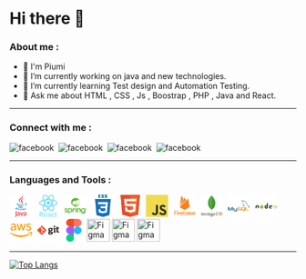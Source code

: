 # Hi there 👋 

###  About me :

- :girl: I'm Piumi
- 🔭 I’m currently working on java and new technologies.
- 🌱 I’m currently learning  Test design and Automation Testing.
- 💬 Ask me about HTML , CSS , Js , Boostrap , PHP , Java and React.

---

### Connect with me :


<div>
<img src="https://github.com/gauravghongde/social-icons/blob/master/SVG/Color/LinkedIN.svg"  title="facebook" alt="facebook" width="40" height="40"/>&nbsp;
<img src="https://github.com/gauravghongde/social-icons/blob/master/PNG/Color/Twitter.png" title="facebook" alt="facebook" width="40" height="40"/>&nbsp;
<img src="https://github.com/gauravghongde/social-icons/blob/master/SVG/Color/Instagram.svg" title="facebook" alt="facebook" width="40" height="40"/>&nbsp;
<img src="https://github.com/gauravghongde/social-icons/blob/master/SVG/Color/Facebook.svg" title="facebook" alt="facebook" width="40" height="40"/>&nbsp;    
</div>  

---

### Languages and Tools :

<div>
  <img src="https://github.com/devicons/devicon/blob/master/icons/java/java-original-wordmark.svg" title="Java" alt="Java" width="40" height="40"/>&nbsp;
  <img src="https://github.com/devicons/devicon/blob/master/icons/react/react-original-wordmark.svg" title="React" alt="React" width="40" height="40"/>&nbsp;
  <img src="https://github.com/devicons/devicon/blob/master/icons/spring/spring-original-wordmark.svg" title="Spring" alt="Spring" width="40" height="40"/>&nbsp;
  <img src="https://github.com/devicons/devicon/blob/master/icons/css3/css3-plain-wordmark.svg"  title="CSS3" alt="CSS" width="40" height="40"/>&nbsp;
  <img src="https://github.com/devicons/devicon/blob/master/icons/html5/html5-original.svg" title="HTML5" alt="HTML" width="40" height="40"/>&nbsp;
  <img src="https://github.com/devicons/devicon/blob/master/icons/javascript/javascript-original.svg" title="JavaScript" alt="JavaScript" width="40" height="40"/>&nbsp;
 <img src="https://github.com/devicons/devicon/blob/master/icons/firebase/firebase-plain-wordmark.svg" title="Firebase" alt="Firebase" width="40" height="40"/>&nbsp;
 <img src="https://github.com/devicons/devicon/blob/master/icons/mongodb/mongodb-original-wordmark.svg" title="MongoDb" alt="MongoDb" width="40 height="40"/>&nbsp;
 <img src="https://github.com/devicons/devicon/blob/master/icons/mysql/mysql-original-wordmark.svg" title="MySQL"  alt="MySQL" width="40" height="40"/>&nbsp;
 <img src="https://github.com/devicons/devicon/blob/master/icons/nodejs/nodejs-original-wordmark.svg" title="NodeJS" alt="NodeJS" width="40" height="40"/>&nbsp;
 <img src="https://github.com/devicons/devicon/blob/master/icons/amazonwebservices/amazonwebservices-plain-wordmark.svg" title="AWS" alt="AWS" width="40" height="40"/>&nbsp;
 <img src="https://github.com/devicons/devicon/blob/master/icons/git/git-original-wordmark.svg" title="Git" **alt="Git" width="40" height="40"/>
 <img src="https://github.com/devicons/devicon/blob/master/icons/figma/figma-original.svg" title="Figma" **alt="Figma" width="40" height="40"/>
 <img src="https://github.com/gauravghongde/social-icons/blob/master/SVG/Color/AdobeXD.svg" title="Figma" **alt="Figma" width="40" height="40"/>                        <img src="https://www.vectorlogo.zone/util/preview.html?image=/logos/getpostman/getpostman-icon.svg" title="Figma" **alt="Figma" width="40" height="40"/>               <img src="https://github.com/gauravghongde/social-icons/blob/master/SVG/Color/AdobeXD.svg" title="Figma" **alt="Figma" width="40" height="40"/>                                                    

</div>

---

[![Top Langs](https://github-readme-stats.vercel.app/api/top-langs/?username=piumi-al&layout=compact)](https://github.com/anuraghazra/github-readme-stats)





